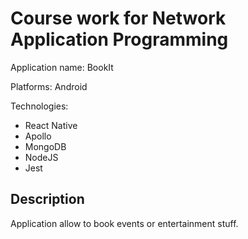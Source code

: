 # Course work for Network Application Programming

Application name: BookIt

Platforms: Android

Technologies:
* React Native
* Apollo
* MongoDB
* NodeJS
* Jest

## Description

Application allow to book events or entertainment stuff. 






